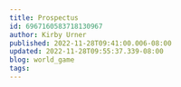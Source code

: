 ```yaml
---
title: Prospectus
id: 6967160583718130967
author: Kirby Urner
published: 2022-11-28T09:41:00.006-08:00
updated: 2022-11-28T09:55:37.339-08:00
blog: world_game
tags: 
---
```



